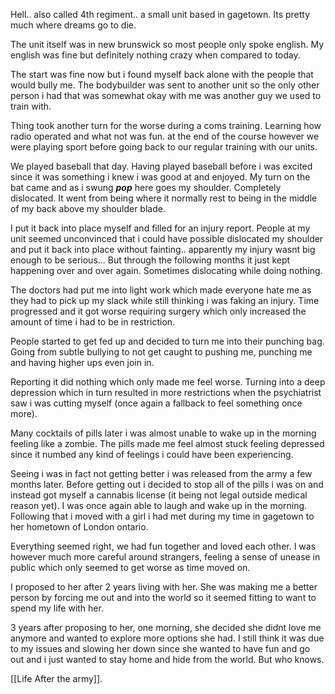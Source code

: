 

Hell.. also called 4th regiment.. a small unit based in gagetown.
Its pretty much where dreams go to die.

The unit itself was in new brunswick so most people only spoke english. My english was fine but definitely nothing crazy when compared to today.

The start was fine now but i found myself back alone with the people that would bully me. The bodybuilder was sent to another unit so the only other person i had that was somewhat okay with me was another guy we used to train with.

Thing took another turn for the worse during a coms training. Learning how radio operated and what not was fun. at the end of the course however we were playing sport before going back to our regular training with our units.

We played baseball that day. Having played baseball before i was excited since it was something i knew i was good at and enjoyed. My turn on the bat came and as i swung ***pop*** here goes my shoulder. Completely dislocated. It went from being where it normally rest to being in the middle of my back above my shoulder blade.

I put it back into place myself and filled for an injury report.
People at my unit seemed unconvinced that i could have possible dislocated my shoulder and put it back into place without fainting.. apparently my injury wasnt big enough to be serious... 
But through the following months it just kept happening over and over again. Sometimes dislocating while doing nothing.

The doctors had put me into light work which made everyone hate me as they had to pick up my slack while still thinking i was faking an injury.
Time progressed and it got worse requiring surgery which only increased the amount of time i had to be in restriction.

People started to get fed up and decided to turn me into their punching bag. Going from subtle bullying to not get caught to pushing me, punching me and having higher ups even join in.

Reporting it did nothing which only made me feel worse. Turning into a deep depression which in turn resulted in more restrictions when the psychiatrist saw i was cutting myself (once again a fallback to feel something once more).

Many cocktails of pills later i was almost unable to wake up in the morning feeling like a zombie. The pills made me feel almost stuck feeling depressed since it numbed any kind of feelings i could have been experiencing.

Seeing i was in fact not getting better i was released from the army a few months later.
Before getting out i decided to stop all of the pills i was on and instead got myself a cannabis license (it being not legal outside medical reason yet). I was once again able to laugh and wake up in the morning.
Following that i moved with a girl i had met during my time in gagetown to her hometown of London ontario.

Everything seemed right, we had fun together and loved each other. I was however much more careful around strangers, feeling a sense of unease in public which only seemed to get worse as time moved on.

I proposed to her after 2 years living with her. She was making me a better person by forcing me out and into the world so it seemed fitting to want to spend my life with her.

3 years after proposing to her, one morning, she decided she didnt love me anymore and wanted to explore more options she had. I still think it was due to my issues and slowing her down since she wanted to have fun and go out and i just wanted to stay home and hide from the world. But who knows.

[[Life After the army]].